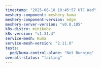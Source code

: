 ```yaml
---
timestamp: "2025-06-18 18:45:57 UTC Wed"
meshery-component: meshery-kuma
meshery-component-version: edge
meshery-server-version: "v0.8.105"
k8s-distro: minikube
k8s-version: "v1.31.4"
service-mesh: Kuma
service-mesh-version: "2.11.0"
tests:
  pod/kuma-control-plane: "Not Running"
overall-status: "failing"
---
```

